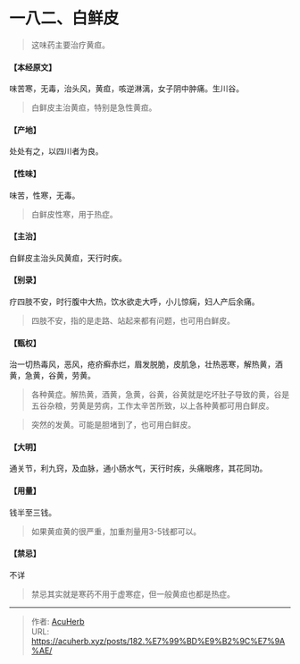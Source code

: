# 一八二、白鲜皮


> 这味药主要治疗黄疸。

#### 【本经原文】
味苦寒，无毒，治头风，黄疸，咳逆淋漓，女子阴中肿痛。生川谷。

> 白鲜皮主治黄疸，特别是急性黄疸。

#### 【产地】
处处有之，以四川者为良。
#### 【性味】
味苦，性寒，无毒。

> 白鲜皮性寒，用于热症。

#### 【主治】
白鲜皮主治头风黄疸，天行时疾。
#### 【别录】
疗四肢不安，时行腹中大热，饮水欲走大呼，小儿惊痫，妇人产后余痛。

> 四肢不安，指的是走路、站起来都有问题，也可用白鲜皮。

#### 【甄权】
治一切热毒风，恶风，疮疥癣赤烂，眉发脱脆，皮肌急，壮热恶寒，解热黄，酒黄，急黄，谷黄，劳黄。

> 各种黄症。解热黄，酒黄，急黄，谷黄，谷黄就是吃坏肚子导致的黄，谷是五谷杂粮，劳黄是劳病，工作太辛苦所致，以上各种黄都可用白鲜皮。

> 突然的发黄。可能是胆堵到了，也可用白鲜皮。

#### 【大明】
通关节，利九窍，及血脉，通小肠水气，天行时疾，头痛眼疼，其花同功。
#### 【用量】
钱半至三钱。

> 如果黄疸黄的很严重，加重剂量用3-5钱都可以。

#### 【禁忌】
不详

> 禁忌其实就是寒药不用于虚寒症，但一般黄疸也都是热症。

---

> 作者: [AcuHerb](https://acuherb.xyz)  
> URL: https://acuherb.xyz/posts/182.%E7%99%BD%E9%B2%9C%E7%9A%AE/  

